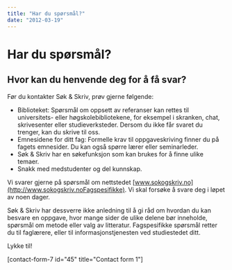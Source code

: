 ```yaml
---
title: "Har du spørsmål?"
date: "2012-03-19"
---
```


# Har du spørsmål?

## Hvor kan du henvende deg for å få svar?

Før du kontakter Søk & Skriv, prøv gjerne følgende:

- Biblioteket: Spørsmål om oppsett av referanser kan rettes til universitets- eller høgskolebibliotekene, for eksempel i skranken, chat, skrivesenter eller studieverksteder. Dersom du ikke får svaret du trenger, kan du skrive til oss.
- Emnesidene for ditt fag: Formelle krav til oppgaveskriving finner du på fagets emnesider. Du kan også spørre lærer eller seminarleder.
- Søk & Skriv har en søkefunksjon som kan brukes for å finne ulike temaer.
- Snakk med medstudenter og del kunnskap.

Vi svarer gjerne på spørsmål om nettstedet [www.sokogskriv.no](http://www.sokogskriv.noFagspesifikke). Vi skal forsøke å svare deg i løpet av noen dager.

Søk & Skriv har dessverre ikke anledning til å gi råd om hvordan du kan besvare en oppgave, hvor mange sider de ulike delene bør inneholde, spørsmål om metode eller valg av litteratur. Fagspesifikke spørsmål retter du til faglærere, eller til informasjonstjenesten ved studiestedet ditt.

Lykke til!

\[contact-form-7 id="45" title="Contact form 1"\]
